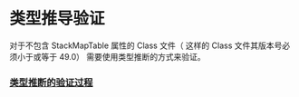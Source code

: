 # 类型推导验证 

对于不包含 StackMapTable 属性的 Class 文件（ 这样的 Class 文件其版本号必须小于或等于 49.0） 需要使用类型推断的方式来验证。 

### [类型推断的验证过程](VerificationProcedureForTypeInference.md)